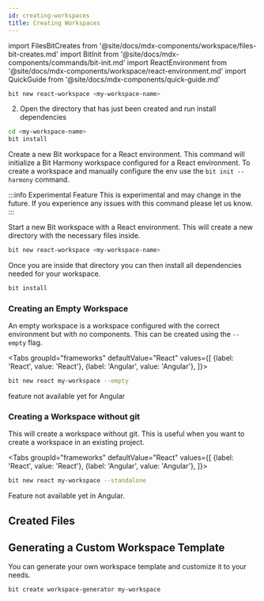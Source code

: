 ```yaml
---
id: creating-workspaces
title: Creating Workspaces
---
```


import FilesBitCreates from '@site/docs/mdx-components/workspace/files-bit-creates.md'
import BitInit from '@site/docs/mdx-components/commands/bit-init.md'
import ReactEnvironment from '@site/docs/mdx-components/workspace/react-environment.md'
import QuickGuide from '@site/docs/mdx-components/quick-guide.md'



```bash
bit new react-workspace <my-workspace-name>
```

2. Open the directory that has just been created and run install dependencies

```bash
cd <my-workspace-name>
bit install
```

Create a new Bit workspace for a React environment. This command will initialize a Bit Harmony workspace configured for a React environment. To create a workspace and manually configure the env use the `bit init --harmony` command.

:::info Experimental Feature
This is experimental and may change in the future. If you experience any issues with this command please let us know.
:::

Start a new Bit workspace with a React environment. This will create a new directory with the necessary files inside.

```bash
bit new react-workspace <my-workspace-name>
```

Once you are inside that directory you can then install all dependencies needed for your workspace.

```bash
bit install
```


### Creating an Empty Workspace

An empty workspace is a workspace configured with the correct environment but with no components. This can be created using the `--empty` flag.

<Tabs
groupId="frameworks"
defaultValue="React"
values={[
{label: 'React', value: 'React'},
{label: 'Angular', value: 'Angular'},
]}>
<TabItem value="React">

```bash
bit new react my-workspace --empty
```

  </TabItem>
  <TabItem value="Angular">

feature not available yet for Angular

  </TabItem>
</Tabs>

### Creating a Workspace without git

This will create a workspace without git. This is useful when you want to create a workspace in an existing project.

<Tabs
groupId="frameworks"
defaultValue="React"
values={[
{label: 'React', value: 'React'},
{label: 'Angular', value: 'Angular'},
]}>
<TabItem value="React">

```bash
bit new react my-workspace --standalone
```

  </TabItem>
  <TabItem value="Angular">

Feature not available yet in Angular.

  </TabItem>
</Tabs>

## Created Files

<FilesBitCreates />

## Generating a Custom Workspace Template

You can generate your own workspace template and customize it to your needs.

```bash
bit create workspace-generator my-workspace
```
